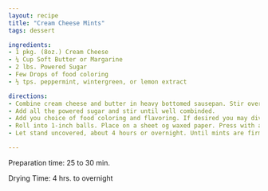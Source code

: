 ```yaml
---
layout: recipe
title: "Cream Cheese Mints"
tags: dessert

ingredients:
- 1 pkg. (8oz.) Cream Cheese
- ¼ Cup Soft Butter or Margarine
- 2 lbs. Powered Sugar
- Few Drops of food coloring
- ½ tps. peppermint, wintergreen, or lemon extract

directions:
- Combine cream cheese and butter in heavy bottomed sausepan. Stir over low heat until chesse is soft, butter is melted, and the mixture is thoroughly blended.
- Add all the powered sugar and stir until well combinded.
- Add you choice of food coloring and flavoring. If desired you may divide the batch.
- Roll into 1-inch balls. Place on a sheet og waxed paper. Press with a fork or a stamp.
- Let stand uncovered, about 4 hours or overnight. Until mints are firm, outside is dry, but the inside is still moist and creamy.

---
```

Preparation time: 25 to 30 min.

Drying Time: 4 hrs. to overnight
